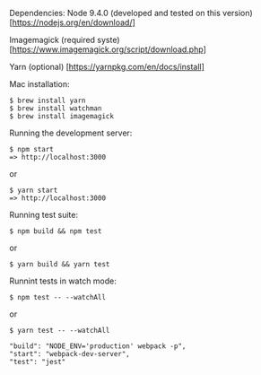 Dependencies:
Node 9.4.0 (developed and tested on this version) [https://nodejs.org/en/download/]

Imagemagick (required syste) [https://www.imagemagick.org/script/download.php]

Yarn (optional) [https://yarnpkg.com/en/docs/install]

Mac installation:

```
$ brew install yarn
$ brew install watchman
$ brew install imagemagick
```

Running the development server:

```
$ npm start
=> http://localhost:3000
```

or

```
$ yarn start
=> http://localhost:3000
```

Running test suite:

```
$ npm build && npm test
```

or

```
$ yarn build && yarn test
```

Runnint tests in watch mode:

```
$ npm test -- --watchAll
```

or

```
$ yarn test -- --watchAll
```

    "build": "NODE_ENV='production' webpack -p",
    "start": "webpack-dev-server",
    "test": "jest"
